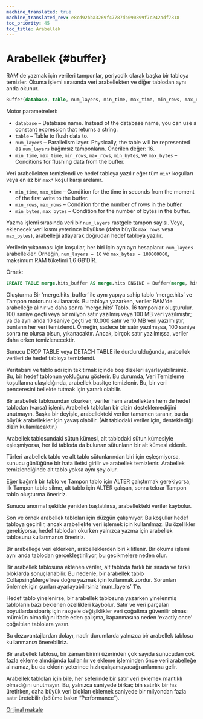 ```yaml
---
machine_translated: true
machine_translated_rev: e8cd92bba3269f47787db090899f7c242adf7818
toc_priority: 45
toc_title: Arabellek
---
```


# Arabellek {#buffer}

RAM'de yazmak için verileri tamponlar, periyodik olarak başka bir tabloya temizler. Okuma işlemi sırasında veri arabellekten ve diğer tablodan aynı anda okunur.

``` sql
Buffer(database, table, num_layers, min_time, max_time, min_rows, max_rows, min_bytes, max_bytes)
```

Motor parametreleri:

-   `database` – Database name. Instead of the database name, you can use a constant expression that returns a string.
-   `table` – Table to flush data to.
-   `num_layers` – Parallelism layer. Physically, the table will be represented as `num_layers` bağımsız tamponların. Önerilen değer: 16.
-   `min_time`, `max_time`, `min_rows`, `max_rows`, `min_bytes`, ve `max_bytes` – Conditions for flushing data from the buffer.

Veri arabellekten temizlendi ve hedef tabloya yazılır eğer tüm `min*` koşulları veya en az bir `max*` koşul karşı arelanır.

-   `min_time`, `max_time` – Condition for the time in seconds from the moment of the first write to the buffer.
-   `min_rows`, `max_rows` – Condition for the number of rows in the buffer.
-   `min_bytes`, `max_bytes` – Condition for the number of bytes in the buffer.

Yazma işlemi sırasında veri bir `num_layers` rastgele tampon sayısı. Veya, eklenecek veri kısmı yeterince büyükse (daha büyük `max_rows` veya `max_bytes`), arabelleği atlayarak doğrudan hedef tabloya yazılır.

Verilerin yıkanması için koşullar, her biri için ayrı ayrı hesaplanır. `num_layers` arabellekler. Örneğin, `num_layers = 16` ve `max_bytes = 100000000`, maksimum RAM tüketimi 1,6 GB'DİR.

Örnek:

``` sql
CREATE TABLE merge.hits_buffer AS merge.hits ENGINE = Buffer(merge, hits, 16, 10, 100, 10000, 1000000, 10000000, 100000000)
```

Oluşturma Bir ‘merge.hits\_buffer’ ile aynı yapıya sahip tablo ‘merge.hits’ ve Tampon motorunu kullanarak. Bu tabloya yazarken, veriler RAM'de arabelleğe alınır ve daha sonra ‘merge.hits’ Tablo. 16 tamponlar oluşturulur. 100 saniye geçti veya bir milyon satır yazılmış veya 100 MB veri yazılmıştır; ya da aynı anda 10 saniye geçti ve 10.000 satır ve 10 MB veri yazılmıştır, bunların her veri temizlendi. Örneğin, sadece bir satır yazılmışsa, 100 saniye sonra ne olursa olsun, yıkanacaktır. Ancak, birçok satır yazılmışsa, veriler daha erken temizlenecektir.

Sunucu DROP TABLE veya DETACH TABLE ile durdurulduğunda, arabellek verileri de hedef tabloya temizlendi.

Veritabanı ve tablo adı için tek tırnak içinde boş dizeleri ayarlayabilirsiniz. Bu, bir hedef tablonun yokluğunu gösterir. Bu durumda, Veri Temizleme koşullarına ulaşıldığında, arabellek basitçe temizlenir. Bu, bir veri penceresini bellekte tutmak için yararlı olabilir.

Bir arabellek tablosundan okurken, veriler hem arabellekten hem de hedef tablodan (varsa) işlenir.
Arabellek tabloları bir dizin desteklemediğini unutmayın. Başka bir deyişle, arabellekteki veriler tamamen taranır, bu da büyük arabellekler için yavaş olabilir. (Alt tablodaki veriler için, desteklediği dizin kullanılacaktır.)

Arabellek tablosundaki sütun kümesi, alt tablodaki sütun kümesiyle eşleşmiyorsa, her iki tabloda da bulunan sütunların bir alt kümesi eklenir.

Türleri arabellek tablo ve alt tablo sütunlarından biri için eşleşmiyorsa, sunucu günlüğüne bir hata iletisi girilir ve arabellek temizlenir.
Arabellek temizlendiğinde alt tablo yoksa aynı şey olur.

Eğer bağımlı bir tablo ve Tampon tablo için ALTER çalıştırmak gerekiyorsa, ilk Tampon tablo silme, alt tablo için ALTER çalışan, sonra tekrar Tampon tablo oluşturma öneririz.

Sunucu anormal şekilde yeniden başlatılırsa, arabellekteki veriler kaybolur.

Son ve örnek arabellek tabloları için düzgün çalışmıyor. Bu koşullar hedef tabloya geçirilir, ancak arabellekte veri işlemek için kullanılmaz. Bu özellikler gerekiyorsa, hedef tablodan okurken yalnızca yazma için arabellek tablosunu kullanmanızı öneririz.

Bir arabelleğe veri eklerken, arabelleklerden biri kilitlenir. Bir okuma işlemi aynı anda tablodan gerçekleştiriliyor, bu gecikmelere neden olur.

Bir arabellek tablosuna eklenen veriler, alt tabloda farklı bir sırada ve farklı bloklarda sonuçlanabilir. Bu nedenle, bir arabellek tablo CollapsingMergeTree doğru yazmak için kullanmak zordur. Sorunları önlemek için şunları ayarlayabilirsiniz ‘num\_layers’ 1'e.

Hedef tablo yinelenirse, bir arabellek tablosuna yazarken yinelenmiş tabloların bazı beklenen özellikleri kaybolur. Satır ve veri parçaları boyutlarda sipariş için rasgele değişiklikler veri çoğaltma güvenilir olması mümkün olmadığını ifade eden çalışma, kapanmasına neden ‘exactly once’ çoğaltılan tablolara yazın.

Bu dezavantajlardan dolayı, nadir durumlarda yalnızca bir arabellek tablosu kullanmanızı önerebiliriz.

Bir arabellek tablosu, bir zaman birimi üzerinden çok sayıda sunucudan çok fazla ekleme alındığında kullanılır ve ekleme işleminden önce veri arabelleğe alınamaz, bu da eklerin yeterince hızlı çalışamayacağı anlamına gelir.

Arabellek tabloları için bile, her seferinde bir satır veri eklemek mantıklı olmadığını unutmayın. Bu, yalnızca saniyede birkaç bin satırlık bir hız üretirken, daha büyük veri blokları eklemek saniyede bir milyondan fazla satır üretebilir (bölüme bakın “Performance”).

[Orijinal makale](https://clickhouse.tech/docs/en/operations/table_engines/buffer/) <!--hide-->
